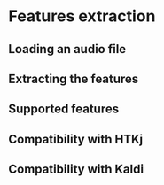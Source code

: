 # Features extraction

## Loading an audio file

## Extracting the features

## Supported features

## Compatibility with HTKj

## Compatibility with Kaldi
